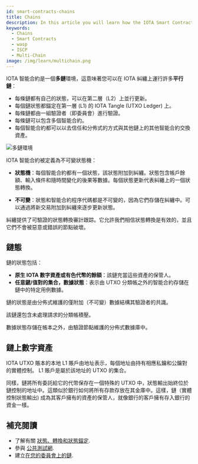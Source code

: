 ```yaml
---
id: smart-contracts-chains
title: Chains
description: In this article you will learn how the IOTA Smart Contract Chains works.
keywords:
  - Chains
  - Smart Contracts
  - wasp
  - ISCP
  - Multi-Chain
image: /img/learn/multichain.png
---
```


IOTA 智能合約是一個**多鏈**環境，這意味著您可以在 IOTA 糾纏上運行許多**平行鏈**：

- 每條鏈都有自己的狀態，可以在第二層（L2）上並行更新。
- 每個鏈狀態都錨定在第一層 (L1) 的 IOTA Tangle (UTXO Ledger) 上。
- 每條鏈都由一組驗證者（即委員會）進行驗證。
- 每條鏈可以包含多個智能合約。
- 每個智能合約都可以以去信任和分佈式的方式與其他鏈上的其他智能合約交換資產。

![多鏈環境](/img/learn/multichain.png)

IOTA 智能合約被定義為不可變狀態機：

- **狀態機**：每個智能合約都有一個狀態，該狀態附加到糾纏。狀態包含帳戶餘額、輸入條件和隨時間變化的後果等數據。每個狀態更新代表糾纏上的一個狀態轉換。

- **不可變**：狀態和智能合約程序代碼都是不可變的，因為它們存儲在糾纏中。可以通過將新交易附加到糾纏來逐步更新狀態。

糾纏提供了可驗證的狀態轉換審計跟踪。它允許我們相信狀態轉換是有效的，並且它們不會被惡意或錯誤的節點破壞。

## 鏈態

鏈的狀態包括：

- **原生 IOTA 數字資產或有色代幣的餘額**：該鏈充當這些資產的保管人。
- **任意鍵/值對的集合，數據狀態**：表示由 UTXO 分類帳之外的智能合約存儲在鏈中的特定用例數據。

鏈的狀態是由分佈式維護的僅附加（不可變）數據結構其驗證者的共識。

該鏈還包含未處理請求的分類帳積壓。

數據狀態存儲在帳本之外，由驗證節點維護的分佈式數據庫中。

## 鏈上數字資產

IOTA UTXO 賬本的本地 L1 賬戶由地址表示，每個地址由持有相應私鑰和公鑰對的實體控制。 L1 賬戶是屬於該地址的 UTXO 的集合。

同樣，鏈將所有委託給它的代幣保存在一個特殊的 UTXO 中，狀態輸出始終位於鏈控制的地址中。這類似於銀行如何將所有存款存放在其金庫中。這樣，鏈（實體控制狀態輸出) 成為其客戶擁有的資產的保管人，就像銀行的客戶擁有存入銀行的資金一樣。

## 補充閱讀

- 了解有關 [狀態、轉換和狀態錨定](/smart-contracts/guide/core_concepts/states).
- 參與 [公共測試網](/smart-contracts/guide/chains_and_nodes/testnet).
- 建立[在您的委員會上的鏈](/smart-contracts/guide/chains_and_nodes/setting-up-a-chain).
